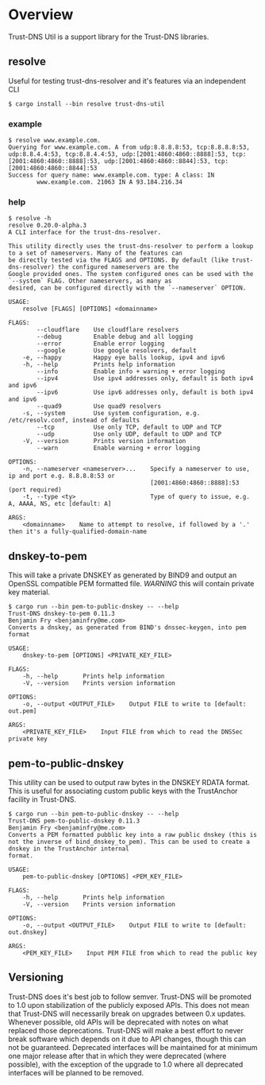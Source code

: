 # Overview

Trust-DNS Util is a support library for the Trust-DNS libraries.

## resolve

Useful for testing trust-dns-resolver and it's features via an independent CLI

```shell
$ cargo install --bin resolve trust-dns-util
```

### example

```shell
$ resolve www.example.com.
Querying for www.example.com. A from udp:8.8.8.8:53, tcp:8.8.8.8:53, udp:8.8.4.4:53, tcp:8.8.4.4:53, udp:[2001:4860:4860::8888]:53, tcp:[2001:4860:4860::8888]:53, udp:[2001:4860:4860::8844]:53, tcp:[2001:4860:4860::8844]:53
Success for query name: www.example.com. type: A class: IN
        www.example.com. 21063 IN A 93.184.216.34
```

### help

```shell
$ resolve -h
resolve 0.20.0-alpha.3
A CLI interface for the trust-dns-resolver.

This utility directly uses the trust-dns-resolver to perform a lookup to a set of nameservers. Many of the features can
be directly tested via the FLAGS and OPTIONS. By default (like trust-dns-resolver) the configured nameservers are the
Google provided ones. The system configured ones can be used with the `--system` FLAG. Other nameservers, as many as
desired, can be configured directly with the `--nameserver` OPTION.

USAGE:
    resolve [FLAGS] [OPTIONS] <domainname>

FLAGS:
        --cloudflare    Use cloudflare resolvers
        --debug         Enable debug and all logging
        --error         Enable error logging
        --google        Use google resolvers, default
    -e, --happy         Happy eye balls lookup, ipv4 and ipv6
    -h, --help          Prints help information
        --info          Enable info + warning + error logging
        --ipv4          Use ipv4 addresses only, default is both ipv4 and ipv6
        --ipv6          Use ipv6 addresses only, default is both ipv4 and ipv6
        --quad9         Use quad9 resolvers
    -s, --system        Use system configuration, e.g. /etc/resolv.conf, instead of defaults
        --tcp           Use only TCP, default to UDP and TCP
        --udp           Use only UDP, default to UDP and TCP
    -V, --version       Prints version information
        --warn          Enable warning + error logging

OPTIONS:
    -n, --nameserver <nameserver>...    Specify a nameserver to use, ip and port e.g. 8.8.8.8:53 or
                                        [2001:4860:4860::8888]:53 (port required)
    -t, --type <ty>                     Type of query to issue, e.g. A, AAAA, NS, etc [default: A]

ARGS:
    <domainname>    Name to attempt to resolve, if followed by a '.' then it's a fully-qualified-domain-name
```

## dnskey-to-pem

This will take a private DNSKEY as generated by BIND9 and output an OpenSSL compatible PEM formatted file. *WARNING* this will contain private key material.

```console
$ cargo run --bin pem-to-public-dnskey -- --help
Trust-DNS dnskey-to-pem 0.11.3
Benjamin Fry <benjaminfry@me.com>
Converts a dnskey, as generated from BIND's dnssec-keygen, into pem format

USAGE:
    dnskey-to-pem [OPTIONS] <PRIVATE_KEY_FILE>

FLAGS:
    -h, --help       Prints help information
    -V, --version    Prints version information

OPTIONS:
    -o, --output <OUTPUT_FILE>    Output FILE to write to [default: out.pem]

ARGS:
    <PRIVATE_KEY_FILE>    Input FILE from which to read the DNSSec private key
```


## pem-to-public-dnskey

This utility can be used to output raw bytes in the DNSKEY RDATA format. This is useful for associating custom public keys with the TrustAnchor facility in Trust-DNS.

```console
$ cargo run --bin pem-to-public-dnskey -- --help
Trust-DNS pem-to-public-dnskey 0.11.3
Benjamin Fry <benjaminfry@me.com>
Converts a PEM formatted pubblic key into a raw public dnskey (this is not the inverse of bind_dnskey_to_pem). This can be used to create a dnskey in the TrustAnchor internal
format.

USAGE:
    pem-to-public-dnskey [OPTIONS] <PEM_KEY_FILE>

FLAGS:
    -h, --help       Prints help information
    -V, --version    Prints version information

OPTIONS:
    -o, --output <OUTPUT_FILE>    Output FILE to write to [default: out.dnskey]

ARGS:
    <PEM_KEY_FILE>    Input PEM FILE from which to read the public key
```

## Versioning

Trust-DNS does it's best job to follow semver. Trust-DNS will be promoted to 1.0 upon stabilization of the publicly exposed APIs. This does not mean that Trust-DNS will necessarily break on upgrades between 0.x updates. Whenever possible, old APIs will be deprecated with notes on what replaced those deprecations. Trust-DNS will make a best effort to never break software which depends on it due to API changes, though this can not be guaranteed. Deprecated interfaces will be maintained for at minimum one major release after that in which they were deprecated (where possible), with the exception of the upgrade to 1.0 where all deprecated interfaces will be planned to be removed.
